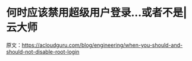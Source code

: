 # 何时应该禁用超级用户登录...或者不是|云大师

原文：<https://acloudguru.com/blog/engineering/when-you-should-and-should-not-disable-root-login>